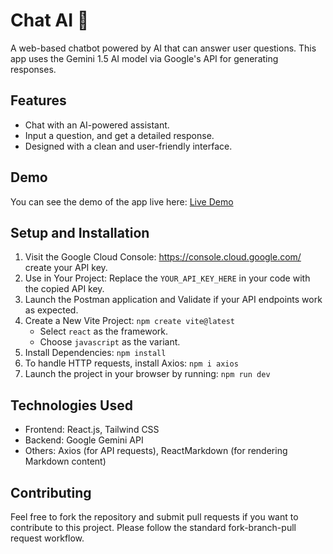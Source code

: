 # Chat AI 🤖

A web-based chatbot powered by AI that can answer user questions. This app uses the Gemini 1.5 AI model via Google's API for generating responses.

## Features
* Chat with an AI-powered assistant.
* Input a question, and get a detailed response.
* Designed with a clean and user-friendly interface.

## Demo
You can see the demo of the app live here: 
[Live Demo](https://brunda-chatbot.netlify.app/)

## Setup and Installation
1. Visit the Google Cloud Console: https://console.cloud.google.com/ create your API key.
2. Use in Your Project: Replace the ```YOUR_API_KEY_HERE``` in your code with the copied API key.
3. Launch the Postman application and Validate if your API endpoints work as expected.
4. Create a New Vite Project:  ```npm create vite@latest```
   * Select ```react``` as the framework.
   * Choose ```javascript``` as the variant.
5. Install Dependencies: ```npm install```
6. To handle HTTP requests, install Axios: ```npm i axios```
7. Launch the project in your browser by running: ```npm run dev```

## Technologies Used
* Frontend: React.js, Tailwind CSS
* Backend: Google Gemini API
* Others: Axios (for API requests), ReactMarkdown (for rendering Markdown content)

## Contributing
Feel free to fork the repository and submit pull requests if you want to contribute to this project. Please follow the standard fork-branch-pull request workflow.
